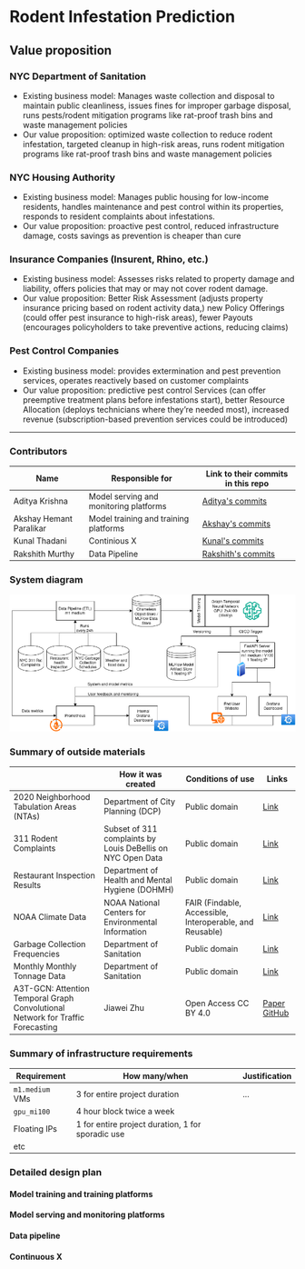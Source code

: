 
# Rodent Infestation Prediction

<!-- 
Discuss: Value proposition: Your will propose a machine learning system that can be 
used in an existing business or service. (You should not propose a system in which 
a new business or service would be developed around the machine learning system.) 
Describe the value proposition for the machine learning system. What’s the (non-ML) 
status quo used in the business or service? What business metric are you going to be 
judged on? (Note that the “service” does not have to be for general users; you can 
propose a system for a science problem, for example.)
-->

## Value proposition

### NYC Department of Sanitation
- Existing business model: Manages waste collection and disposal to maintain public cleanliness, issues fines for improper garbage disposal, runs pests/rodent mitigation programs like rat-proof trash bins and waste management policies 
- Our value proposition: optimized waste collection to reduce rodent infestation, targeted cleanup in high-risk areas, runs rodent mitigation programs like rat-proof trash bins and waste management policies

### NYC Housing Authority
- Existing business model: Manages public housing for low-income residents, handles maintenance and pest control within its properties, responds to resident complaints about infestations.
- Our value proposition: proactive pest control, reduced infrastructure damage, costs savings as prevention is cheaper than cure

### Insurance Companies (Insurent, Rhino, etc.)
- Existing business model: Assesses risks related to property damage and liability, offers policies that may or may not cover rodent damage.
- Our value proposition: Better Risk Assessment (adjusts property insurance pricing based on rodent activity data,) new Policy Offerings (could offer pest insurance to high-risk areas), fewer Payouts (encourages policyholders to take preventive actions, reducing claims)

### Pest Control Companies
- Existing business model: provides extermination and pest prevention services, operates reactively based on customer complaints
- Our value proposition: predictive pest control Services (can offer preemptive treatment plans before infestations start), better Resource Allocation (deploys technicians where they’re needed most), increased revenue (subscription-based prevention services could be introduced)

---
### Contributors

<!-- Table of contributors and their roles. 
First row: define responsibilities that are shared by the team. 
Then, each row after that is: name of contributor, their role, and in the third column, 
you will link to their contributions. If your project involves multiple repos, you will 
link to their contributions in all repos here. -->

| Name                            | Responsible for                      | Link to their commits in this repo |
|---------------------------------|--------------------------------------|------------------------------------|
| Aditya Krishna                  |Model serving and monitoring platforms|[Aditya's commits](https://github.com/adkrish1/Rodent-Infestation-Prediction/commits/main/?author=adkrish1)|
| Akshay Hemant Paralikar         |Model training and training platforms |[Akshay's commits](https://github.com/adkrish1/Rodent-Infestation-Prediction/commits/main/?author=akshay412)|
| Kunal Thadani                   |Continious X                          |[Kunal's commits](https://github.com/adkrish1/Rodent-Infestation-Prediction/commits/main/?author=kunalthadani)|
| Rakshith Murthy                 |Data Pipeline                         |[Rakshith's commits](https://github.com/adkrish1/Rodent-Infestation-Prediction/commits/main/?author=valar007)|



### System diagram

<!-- Overall digram of system. Doesn't need polish, does need to show all the pieces. 
Must include: all the hardware, all the containers/software platforms, all the models, 
all the data. -->

![System Design Diagram](./System%20Design.png)

### Summary of outside materials

<!-- In a table, a row for each dataset, foundation model. 
Name of data/model, conditions under which it was created (ideally with links/references), 
conditions under which it may be used. -->

|                                             | How it was created                                         | Conditions of use                                         | Links    |
|---------------------------------------------|------------------------------------------------------------|-----------------------------------------------------------|----------|
| 2020 Neighborhood Tabulation Areas (NTAs)   | Department of City Planning (DCP)                          | Public domain                                             | [Link](https://data.cityofnewyork.us/City-Government/2020-Neighborhood-Tabulation-Areas-NTAs-/9nt8-h7nd/about_data)
| 311 Rodent Complaints                       | Subset of 311 complaints by Louis DeBellis on NYC Open Data| Public domain                                             | [Link](https://data.cityofnewyork.us/Social-Services/311-Rodent-Complaints/cvf2-zn8s/about_data)
| Restaurant Inspection Results               | Department of Health and Mental Hygiene (DOHMH)            | Public domain                                             | [Link](https://data.cityofnewyork.us/Health/DOHMH-New-York-City-Restaurant-Inspection-Results/43nn-pn8j/about_data)
| NOAA Climate Data                           | NOAA National Centers for Environmental Information        | FAIR (Findable, Accessible, Interoperable, and Reusable)  | [Link](https://www.ncei.noaa.gov/metadata/geoportal/rest/metadata/item/gov.noaa.ncdc:C00861/html)
| Garbage Collection Frequencies              | Department of Sanitation                                   | Public domain                                             | [Link](https://data.cityofnewyork.us/City-Government/DSNY-Frequencies/rv63-53db/about_data)
| Monthly Monthly Tonnage Data                | Department of Sanitation                                   | Public domain                                             | [Link](https://data.cityofnewyork.us/City-Government/DSNY-Monthly-Tonnage-Data/ebb7-mvp5/about_data)
|A3T-GCN: Attention Temporal Graph Convolutional Network for Traffic Forecasting| Jiawei Zhu | Open Access CC BY 4.0 | [Paper](https://arxiv.org/pdf/2006.11583) [GitHub](https://github.com/lehaifeng/T-GCN)


### Summary of infrastructure requirements

<!-- Itemize all your anticipated requirements: What (`m1.medium` VM, `gpu_mi100`), 
how much/when, justification. Include compute, floating IPs, persistent storage. 
The table below shows an example, it is not a recommendation. -->

| Requirement     | How many/when                                     | Justification |
|-----------------|---------------------------------------------------|---------------|
| `m1.medium` VMs | 3 for entire project duration                     | ...           |
| `gpu_mi100`     | 4 hour block twice a week                         |               |
| Floating IPs    | 1 for entire project duration, 1 for sporadic use |               |
| etc             |                                                   |               |

### Detailed design plan

<!-- In each section, you should describe (1) your strategy, (2) the relevant parts of the 
diagram, (3) justification for your strategy, (4) relate back to lecture material, 
(5) include specific numbers. -->

#### Model training and training platforms

<!-- Make sure to clarify how you will satisfy the Unit 4 and Unit 5 requirements, 
and which optional "difficulty" points you are attempting. -->

#### Model serving and monitoring platforms

<!-- Make sure to clarify how you will satisfy the Unit 6 and Unit 7 requirements, 
and which optional "difficulty" points you are attempting. -->

#### Data pipeline

<!-- Make sure to clarify how you will satisfy the Unit 8 requirements,  and which 
optional "difficulty" points you are attempting. -->

#### Continuous X

<!-- Make sure to clarify how you will satisfy the Unit 3 requirements,  and which 
optional "difficulty" points you are attempting. -->


